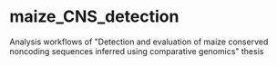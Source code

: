 # maize_CNS_detection
Analysis workflows of "Detection and evaluation of maize conserved noncoding sequences inferred using comparative genomics" thesis
